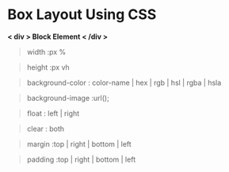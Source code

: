 # Box Layout Using CSS 

**< div > Block Element < /div >**

> width :px %

> height :px vh

> background-color : color-name | hex | rgb | hsl | rgba | hsla

> background-image :url();

> float : left | right

> clear : both

> margin :top | right | bottom | left

> padding :top | right | bottom | left


